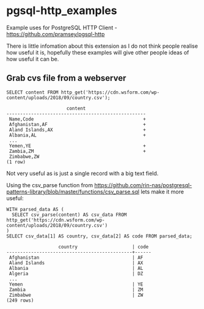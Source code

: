# pgsql-http_examples
Example uses for PostgreSQL HTTP Client - https://github.com/pramsey/pgsql-http 

There is little infomation about this extension as I do not think people realise how useful it is, hopefully these examples will give other people ideas of how useful it can be.


## Grab cvs file from a webserver

```
SELECT content FROM http_get('https://cdn.wsform.com/wp-content/uploads/2018/09/country.csv');
```
```
                      content                      
---------------------------------------------------
 Name,Code                                        +
 Afghanistan,AF                                   +
 Aland Islands,AX                                 +
 Albania,AL                                       +
 ...
 Yemen,YE                                         +
 Zambia,ZM                                        +
 Zimbabwe,ZW
(1 row)
```

Not very useful as is just a single record with a big text field.  

Using the csv_parse function from https://github.com/rin-nas/postgresql-patterns-library/blob/master/functions/csv_parse.sql lets make it more useful:

```
WITH parsed_data AS (
  SELECT csv_parse(content) AS csv_data FROM http_get('https://cdn.wsform.com/wp-content/uploads/2018/09/country.csv')
)
SELECT csv_data[1] AS country, csv_data[2] AS code FROM parsed_data;
```
```
                   country                    | code 
----------------------------------------------+------
 Afghanistan                                  | AF
 Aland Islands                                | AX
 Albania                                      | AL
 Algeria                                      | DZ
 ...
 Yemen                                        | YE
 Zambia                                       | ZM
 Zimbabwe                                     | ZW
(249 rows)
```
